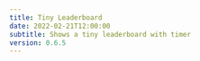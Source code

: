 ```yaml
---
title: Tiny Leaderboard
date: 2022-02-21T12:00:00
subtitle: Shows a tiny leaderboard with timer
version: 0.6.5
---
```

